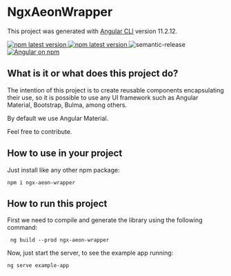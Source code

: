 # NgxAeonWrapper

This project was generated with [Angular CLI](https://github.com/angular/angular-cli) version 11.2.12.


<a href="https://github.com/newaeonweb/ngx-aeon-wrapper/actions/workflows/npm-publish.yml">
  <img alt="npm latest version" src="https://github.com/newaeonweb/ngx-aeon-wrapper/actions/workflows/npm-publish.yml/badge.svg">
</a>

<a href="https://www.npmjs.com/package/ngx-aeon-wrapper">
  <img alt="npm latest version" src="https://img.shields.io/npm/v/semantic-release/latest.svg">
</a>

<img alt="semantic-release" src="https://img.shields.io/badge/%20%20%F0%9F%93%A6%F0%9F%9A%80-semantic--release-e10079.svg">

<a href="https://www.npmjs.com/ngx-aeon-wrapper">
  <img src="https://img.shields.io/npm/v/ngx-aeon-wrapper.svg?logo=npm&logoColor=fff&label=NPM+package&color=limegreen" alt="Angular on npm" />
</a>

## What is it or what does this project do?

The intention of this project is to create reusable components encapsulating their use, so it is possible to use any UI framework such as Angular Material, Bootstrap, Bulma, among others.

By default we use Angular Material.

Feel free to contribute.

## How to use in your project

Just install like any other npm package:

```
npm i ngx-aeon-wrapper
```

## How to run this project

First we need to compile and generate the library using the following command:

```
 ng build --prod ngx-aeon-wrapper
```

Now, just start the server, to see the example app running:

```
ng serve example-app
```
